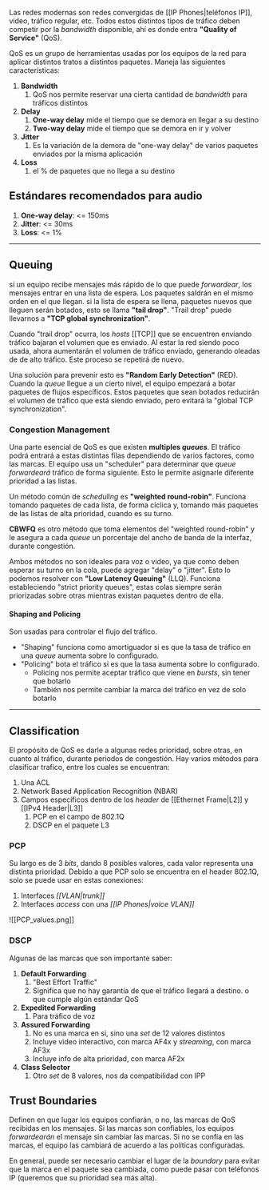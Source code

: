 Las redes modernas  son redes convergidas de [[IP Phones|teléfonos IP]], video, tráfico regular, etc.
Todos estos distintos tipos de tráfico deben competir por la *bandwidth* disponible, ahí es donde entra **"Quality of Service"** (QoS).

QoS es un grupo de herramientas usadas por los equipos de la red para aplicar distintos tratos a distintos paquetes. Maneja las siguientes características:
1.  **Bandwidth**
	1. QoS nos permite reservar una cierta cantidad de *bandwidth* para tráficos distintos
2. **Delay**
	1. **One-way delay** mide el tiempo que se demora en llegar a su destino
	2. **Two-way delay** mide el tiempo que se demora en ir y volver
3. **Jitter**
	1. Es la variación de la demora de "one-way delay" de varios paquetes enviados por la misma aplicación
4. **Loss**
	1. el % de paquetes que no llega a su destino


## Estándares recomendados para audio

1. **One-way delay**: <= 150ms
2. **Jitter**: <= 30ms
3. **Loss**: <= 1%
***

## Queuing

si un equipo recibe mensajes más rápido de lo que puede *forwardear*, los mensajes entrar en una lista de espera.
Los paquetes saldrán en el mismo orden en el que llegan. si la lista de espera se llena, paquetes nuevos que lleguen serán botados, esto se llama **"tail drop"**. "Trail drop" puede llevarnos a **"TCP global synchronization"**.

Cuando "trail drop" ocurra, los *hosts* [[TCP]] que se encuentren enviando tráfico bajaran el volumen que es enviado. Al estar la red siendo poco usada, ahora aumentarán el volumen de tráfico enviado, generando oleadas de de alto tráfico. Este proceso se repetirá de nuevo.

Una solución para prevenir esto es **"Random Early Detection"** (RED). Cuando la *queue* llegue a un cierto nivel, el equipo empezará a botar paquetes de flujos específicos. Estos paquetes que sean botados reducirán el volumen de tráfico que está siendo enviado, pero evitará la "global TCP synchronization".


### Congestion Management

Una parte esencial de QoS es que existen **multiples *queues***. El tráfico podrá entrará a estas distintas filas dependiendo de varios factores, como las marcas.
El equipo usa un "scheduler" para determinar que *queue* *forwardeará* tráfico de forma siguiente. Esto le permite asignarle diferente prioridad a las listas.

Un método común de *scheduling* es **"weighted round-robin"**. Funciona tomando paquetes de cada lista, de forma cíclica y, tomando más paquetes de las listas de alta prioridad, cuando es su turno.

**CBWFQ** es otro método que toma elementos del "weighted round-robin" y le asegura a cada 
*queue* un porcentaje del ancho de banda de la interfaz, durante congestión.

Ambos métodos no son ideales para voz o video, ya que como deben esperar su turno en la cola, puede agregar "delay" o "jitter".
Esto lo podemos resolver con **"Low Latency Queuing"** (LLQ). Funciona estableciendo "strict priority queues", estas colas siempre serán priorizadas sobre otras mientras existan paquetes dentro de ella.

#### Shaping and Policing

Son usadas para controlar el flujo del tráfico.

- "Shaping" funciona como amortiguador si es que la tasa de tráfico en una *queue* aumenta sobre lo configurado.
- "Policing" bota el tráfico si es que la tasa aumenta sobre lo configurado.
	- Policing nos permite aceptar tráfico que viene en *bursts*, sin tener que botarlo
	- También nos permite cambiar la marca del tráfico en vez de solo botarlo
****

## Classification

El propósito de QoS es darle a algunas redes prioridad, sobre otras, en cuanto al tráfico, durante periodos de congestión.
Hay varios métodos para clasificar trafico, entre los cuales se encuentran:
1. Una ACL
2. Network Based Application Recognition (NBAR)
3. Campos específicos dentro de los *header* de [[Ethernet Frame|L2]] y [[IPv4 Header|L3]]
	1. PCP en el campo de 802.1Q
	2. DSCP en el paquete L3

### PCP

Su largo es de 3 *bits*, dando 8 posibles valores, cada valor representa una distinta prioridad. 
Debido a que PCP solo se encuentra en el header 802.1Q, solo se puede usar en estas conexiones:
1. Interfaces *[[VLAN|trunk]]*
2. Interfaces *access* con una *[[IP Phones|voice VLAN]]*

 ![[PCP_values.png]]

### DSCP

Algunas de las marcas que son importante saber:
1. **Default Forwarding**
	1. "Best Effort Traffic"
	2. Significa que no hay garantía de que el tráfico llegará a destino. o que cumple algún estándar QoS
2. **Expedited Forwarding**
	1. Para tráfico de voz
3. **Assured Forwarding**
	1. No es una marca en si, sino una *set* de 12 valores distintos
	2. Incluye video interactivo, con marca AF4x y *streaming*, con marca AF3x
	3. Incluye info de alta prioridad, con marca AF2x
4. **Class Selector**
	1. Otro *set* de 8 valores, nos da compatibilidad con IPP


## Trust Boundaries

Definen en que lugar los equipos confiarán, o no, las marcas de QoS recibidas en los mensajes. Si las marcas son confiables, los equipos *forwardearán* el mensaje sin cambiar las marcas. Si no se confía en las marcas, el equipo las cambiará de acuerdo a las políticas configuradas.

En general, puede ser necesario cambiar el lugar de la *boundary* para evitar que la marca en el paquete sea cambiada, como puede pasar con teléfonos IP (queremos que su prioridad sea más alta).